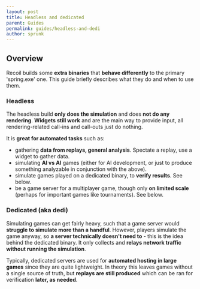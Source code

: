 ```yaml
---
layout: post
title: Headless and dedicated
parent: Guides
permalink: guides/headless-and-dedi
author: sprunk
---
```


## Overview

Recoil builds some **extra binaries** that **behave differently** to the primary 'spring.exe' one.
This guide briefly describes what they do and when to use them.

### Headless

The headless build **only does the simulation** and does **not do any rendering**.
**Widgets still work** and are the main way to provide input, all rendering-related call-ins and call-outs just do nothing.

It is **great for automated tasks** such as:
 * gathering **data from replays, general analysis**. Spectate a replay, use a widget to gather data.
 * simulating **AI vs AI** games (either for AI development, or just to produce something analyzable in conjunction with the above).
 * simulate games played on a dedicated binary, to **verify results**. See below.
 * be a game server for a multiplayer game, though only **on limited scale** (perhaps for important games like tournaments). See below.

### Dedicated (aka dedi)

Simulating games can get fairly heavy, such that a game server would **struggle to simulate more than a handful**.
However, players simulate the game anyway, so **a server technically doesn't need to** - this is the idea behind the dedicated binary.
It only collects and **relays network traffic without running the simulation**.

Typically, dedicated servers are used for **automated hosting in large games** since they are quite lightweight.
In theory this leaves games without a single source of truth, but **replays are still produced** which can be ran for verification **later, as needed**.
